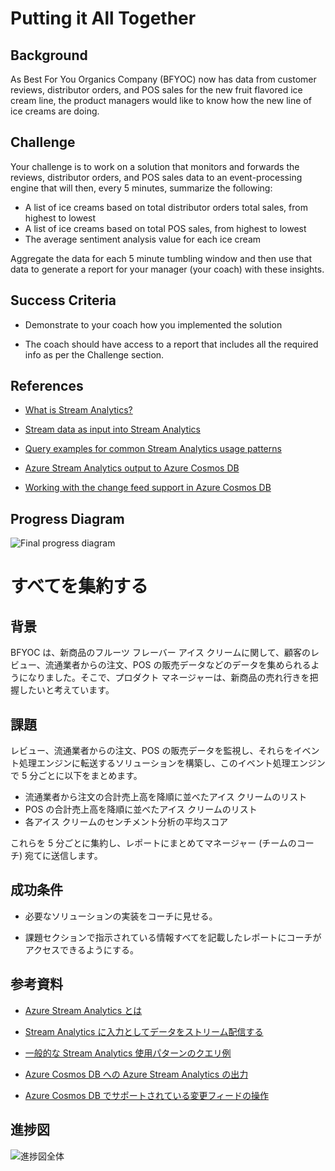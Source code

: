 # Putting it All Together

## Background

As Best For You Organics Company (BFYOC) now has data from customer reviews, distributor
orders, and POS sales for the new fruit flavored ice cream line, the
product managers would like to know how the new line of ice creams are
doing.

## Challenge

Your challenge is to work on a solution that monitors and forwards the
reviews, distributor orders, and POS sales data to an event-processing
engine that will then, every 5 minutes, summarize the following:

* A list of ice creams based on total distributor orders total sales,
from highest to lowest
* A list of ice creams based on total POS sales, from highest to lowest
* The average sentiment analysis value for each ice cream

Aggregate the data for each 5 minute tumbling window and then use that
data to generate a report for your manager (your coach) with these insights.

## Success Criteria

* Demonstrate to your coach how you implemented the solution

* The coach should have access to a report that includes all the required
info as per the Challenge section.

## References

* [What is Stream Analytics?](https://docs.microsoft.com/azure/stream-analytics/stream-analytics-introduction)

* [Stream data as input into Stream Analytics](https://docs.microsoft.com/azure/stream-analytics/stream-analytics-define-inputs)

* [Query examples for common Stream Analytics usage patterns](https://docs.microsoft.com/azure/stream-analytics/stream-analytics-stream-analytics-query-patterns)

* [Azure Stream Analytics output to Azure Cosmos DB](https://docs.microsoft.com/azure/stream-analytics/stream-analytics-documentdb-output)

* [Working with the change feed support in Azure Cosmos DB](https://docs.microsoft.com/azure/cosmos-db/change-feed)

## Progress Diagram

![Final progress diagram](https://serverlessoh.azureedge.net/public/final-progress-diagram.jpg)

# すべてを集約する

## 背景

BFYOC は、新商品のフルーツ フレーバー アイス クリームに関して、顧客のレビュー、流通業者からの注文、POS の販売データなどのデータを集められるようになりました。そこで、プロダクト マネージャーは、新商品の売れ行きを把握したいと考えています。

## 課題

レビュー、流通業者からの注文、POS の販売データを監視し、それらをイベント処理エンジンに転送するソリューションを構築し、このイベント処理エンジンで 5 分ごとに以下をまとめます。

* 流通業者から注文の合計売上高を降順に並べたアイス クリームのリスト
* POS の合計売上高を降順に並べたアイス クリームのリスト
* 各アイス クリームのセンチメント分析の平均スコア

これらを 5 分ごとに集約し、レポートにまとめてマネージャー (チームのコーチ) 宛てに送信します。

## 成功条件

* 必要なソリューションの実装をコーチに見せる。

* 課題セクションで指示されている情報すべてを記載したレポートにコーチがアクセスできるようにする。

## 参考資料

* [Azure Stream Analytics とは](https://docs.microsoft.com/ja-jp/azure/stream-analytics/stream-analytics-introduction)

* [Stream Analytics に入力としてデータをストリーム配信する](https://docs.microsoft.com/ja-jp/azure/stream-analytics/stream-analytics-define-inputs)

* [一般的な Stream Analytics 使用パターンのクエリ例](https://docs.microsoft.com/ja-jp/azure/stream-analytics/stream-analytics-stream-analytics-query-patterns)

* [Azure Cosmos DB への Azure Stream Analytics の出力](https://docs.microsoft.com/ja-jp/azure/stream-analytics/stream-analytics-documentdb-output)

* [Azure Cosmos DB でサポートされている変更フィードの操作](https://docs.microsoft.com/ja-jp/azure/cosmos-db/change-feed)

## 進捗図

![進捗図全体](https://serverlessoh.azureedge.net/public/final-progress-diagram.jpg)
